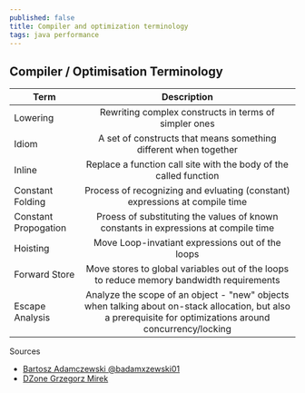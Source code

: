 ```yaml
---
published: false
title: Compiler and optimization terminology
tags: java performance
---
```

## Compiler / Optimisation Terminology

| Term        | Description           | 
| ------------- |:-------------:| 
| Lowering      | Rewriting complex constructs in terms of simpler ones | 
| Idiom      | A set of constructs that means something different when together      | 
| Inline | Replace a function call site with the body of the called function      | 
| Constant Folding | Process of recognizing and evluating (constant) expressions at compile time | 
| Constant Propogation | Proess of substituting the values of known constants in expressions at compile time |
| Hoisting | Move Loop-invatiant expressions out of the loops |
| Forward Store | Move stores to global variables out of the loops to reduce memory bandwidth requirements |
| Escape Analysis | Analyze the scope of an object - "new" objects when talking about on-stack allocation, but also a prerequisite for optimizations around concurrency/locking |




Sources

- [Bartosz Adamczewski @badamxzewski01](https://twitter.com/badamczewski01/status/1398541427018194945)
- [DZone Grzegorz Mirek](https://dzone.com/articles/escape-analysis)